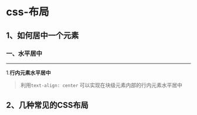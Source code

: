 # css-布局

## 1、如何居中一个元素
### 一、水平居中
---
1.<b>行内元素水平居中</b>
>利用`text-align: center` 可以实现在块级元素内部的行内元素水平居中










## 2、几种常见的CSS布局

